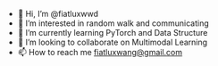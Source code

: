 - 👋 Hi, I’m @fiatluxwwd
- 👀 I’m interested in random walk and communicating
- 🌱 I’m currently learning PyTorch and Data Structure
- 💞️ I’m looking to collaborate on Multimodal Learning
- 📫 How to reach me fiatluxwang@gmail.com

<!---
fiatluxwwd/fiatluxwwd is a ✨ special ✨ repository because its `README.md` (this file) appears on your GitHub profile.
You can click the Preview link to take a look at your changes.
--->

